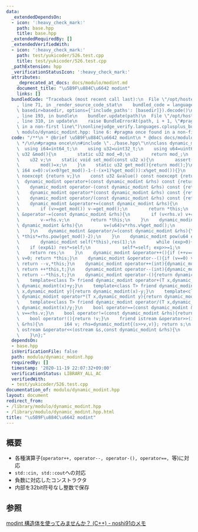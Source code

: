 ```yaml
---
data:
  _extendedDependsOn:
  - icon: ':heavy_check_mark:'
    path: base.hpp
    title: base.hpp
  _extendedRequiredBy: []
  _extendedVerifiedWith:
  - icon: ':heavy_check_mark:'
    path: test/yukicoder/526.test.cpp
    title: test/yukicoder/526.test.cpp
  _pathExtension: hpp
  _verificationStatusIcon: ':heavy_check_mark:'
  attributes:
    _deprecated_at_docs: docs/modulo/modint.md
    document_title: "\u5B9F\u884C\u6642 modint"
    links: []
  bundledCode: "Traceback (most recent call last):\n  File \"/opt/hostedtoolcache/Python/3.9.0/x64/lib/python3.9/site-packages/onlinejudge_verify/documentation/build.py\"\
    , line 71, in _render_source_code_stat\n    bundled_code = language.bundle(stat.path,\
    \ basedir=basedir, options={'include_paths': [basedir]}).decode()\n  File \"/opt/hostedtoolcache/Python/3.9.0/x64/lib/python3.9/site-packages/onlinejudge_verify/languages/cplusplus.py\"\
    , line 193, in bundle\n    bundler.update(path)\n  File \"/opt/hostedtoolcache/Python/3.9.0/x64/lib/python3.9/site-packages/onlinejudge_verify/languages/cplusplus_bundle.py\"\
    , line 310, in update\n    raise BundleErrorAt(path, i + 1, \"#pragma once found\
    \ in a non-first line\")\nonlinejudge_verify.languages.cplusplus_bundle.BundleErrorAt:\
    \ modulo/dynamic_modint.hpp: line 6: #pragma once found in a non-first line\n"
  code: "/**\n * @brief \u5B9F\u884C\u6642 modint\n * @docs docs/modulo/modint.md\n\
    \ */\n\n#pragma once\n\n#include \"../base.hpp\"\n\nclass dynamic_modint{\n  \
    \  using i64=int64_t;\n    using u32=uint32_t;\n    using u64=uint64_t;\n    static\
    \ u32 &mod(){\n        static u32 mod_=0;\n        return mod_;\n    }\npublic:\n\
    \    u32 v;\n    static void set_mod(const u32 x){\n        assert(x<(u32(1)<<31));\n\
    \        mod()=x;\n    }\n    static u32 get_mod(){return mod();}\n    dynamic_modint(const\
    \ i64 x=0):v(x<0?get_mod()-1-(-(x+1)%get_mod()):x%get_mod()){}\n    u32 &value()\
    \ noexcept {return v;}\n    const u32 &value() const noexcept {return v;}\n  \
    \  dynamic_modint operator+(const dynamic_modint &rhs) const {return dynamic_modint(*this)+=rhs;}\n\
    \    dynamic_modint operator-(const dynamic_modint &rhs) const {return dynamic_modint(*this)-=rhs;}\n\
    \    dynamic_modint operator*(const dynamic_modint &rhs) const {return dynamic_modint(*this)*=rhs;}\n\
    \    dynamic_modint operator/(const dynamic_modint &rhs) const {return dynamic_modint(*this)/=rhs;}\n\
    \    dynamic_modint &operator+=(const dynamic_modint &rhs){\n        v+=rhs.v;\n\
    \        if (v>=get_mod()) v-=get_mod();\n        return *this;\n    }\n    dynamic_modint\
    \ &operator-=(const dynamic_modint &rhs){\n        if (v<rhs.v) v+=get_mod();\n\
    \        v-=rhs.v;\n        return *this;\n    }\n    dynamic_modint &operator*=(const\
    \ dynamic_modint &rhs){\n        v=(u64)v*rhs.v%get_mod();\n        return *this;\n\
    \    }\n    dynamic_modint &operator/=(const dynamic_modint &rhs){\n        return\
    \ *this*=rhs.pow(get_mod()-2);\n    }\n    dynamic_modint pow(u64 exp) const {\n\
    \        dynamic_modint self(*this),res(1);\n        while (exp>0){\n        \
    \    if (exp&1) res*=self;\n            self*=self; exp>>=1;\n        }\n    \
    \    return res;\n    }\n    dynamic_modint &operator++(){if (++v==get_mod())\
    \ v=0; return *this;}\n    dynamic_modint &operator--(){if (v==0) v=get_mod();\
    \ return --v,*this;}\n    dynamic_modint operator++(int){dynamic_modint t=*this;\
    \ return ++*this,t;}\n    dynamic_modint operator--(int){dynamic_modint t=*this;\
    \ return --*this,t;}\n    dynamic_modint operator-(){return dynamic_modint(get_mod()-v);}\n\
    \    template<class T> friend dynamic_modint operator+(T x,dynamic_modint y){return\
    \ dynamic_modint(x)+y;}\n    template<class T> friend dynamic_modint operator-(T\
    \ x,dynamic_modint y){return dynamic_modint(x)-y;}\n    template<class T> friend\
    \ dynamic_modint operator*(T x,dynamic_modint y){return dynamic_modint(x)*y;}\n\
    \    template<class T> friend dynamic_modint operator/(T x,dynamic_modint y){return\
    \ dynamic_modint(x)/y;}\n    bool operator==(const dynamic_modint &rhs){return\
    \ v==rhs.v;}\n    bool operator!=(const dynamic_modint &rhs){return v!=rhs.v;}\n\
    \    bool operator!(){return !v;}\n    friend istream &operator>>(istream &s,dynamic_modint\
    \ &rhs){\n        i64 v; rhs=dynamic_modint{(s>>v,v)}; return s;\n    }\n    friend\
    \ ostream &operator<<(ostream &s,const dynamic_modint &rhs){\n        return s<<rhs.v;\n\
    \    }\n};"
  dependsOn:
  - base.hpp
  isVerificationFile: false
  path: modulo/dynamic_modint.hpp
  requiredBy: []
  timestamp: '2020-11-19 22:07:32+09:00'
  verificationStatus: LIBRARY_ALL_AC
  verifiedWith:
  - test/yukicoder/526.test.cpp
documentation_of: modulo/dynamic_modint.hpp
layout: document
redirect_from:
- /library/modulo/dynamic_modint.hpp
- /library/modulo/dynamic_modint.hpp.html
title: "\u5B9F\u884C\u6642 modint"
---
```

## 概要
- 各種演算子(`operator++, operator--, operator-(), operator==, `等)に対応
- `std::cin, std::cout`への対応
- 負数に対応したコンストラクタ
- 内部を32bit符号なし整数で保存

## 参照
[modint 構造体を使ってみませんか？ (C++) - noshi91のメモ](https://noshi91.hatenablog.com/entry/2019/03/31/174006)